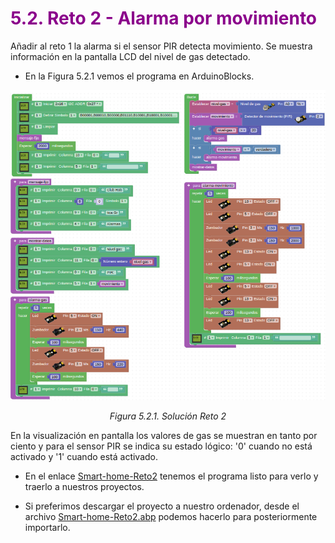 # <FONT COLOR=#8B008B>5.2. Reto 2 - Alarma por movimiento</font>
Añadir al reto 1 la alarma si el sensor PIR detecta movimiento. Se muestra información en la pantalla LCD del nivel de gas detectado.

* En la Figura 5.2.1 vemos el programa en ArduinoBlocks.

<center>

![Solución Reto 2](../img/5/F5_2_1.png)

*Figura 5.2.1. Solución Reto 2*

</center>

En la visualización en pantalla los valores de gas se muestran en tanto por ciento y para el sensor PIR se indica su estado lógico: '0' cuando no está activado y '1' cuando está activado.

* En el enlace [Smart-home-Reto2](http://www.arduinoblocks.com/web/project/917310) tenemos el programa listo para verlo y traerlo a nuestros proyectos.

* Si preferimos descargar el proyecto a nuestro ordenador, desde el archivo [Smart-home-Reto2.abp](../img/5/Smart-home-Reto2.abp) podemos hacerlo para posteriormente importarlo. 
